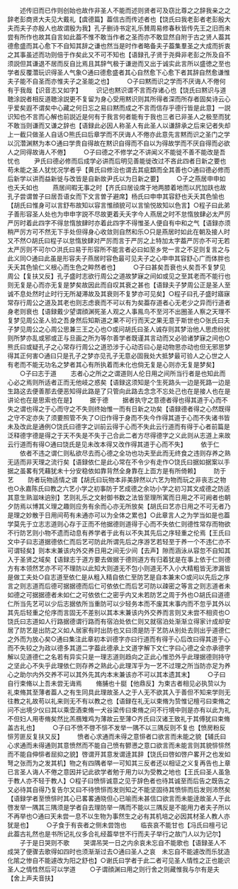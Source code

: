 <!-- { "loadSidebar": true } -->
　　述传旧而已作则创始也故作非圣人不能而述则贤者可及窃比尊之之辞我亲之之辞老彭商贤大夫见大戴礼【虞德篇】葢信古而传述者也【饶氏曰我老彭者老彭殷大夫而夫子亦殷人也故谓殷为我】孔子删诗书定礼乐賛周易修春秋皆传先王之旧而未尝有所作也故其自言如此葢不惟不敢当作者之圣而亦不敢显然自附于古之贤人葢其德愈盛而其心愈下不自知其辞之谦也然当是时作者略备夫子葢集羣圣之大成而折衷之其事虽述而功则倍于作矣此又不可不知也【语録孔子贤于尧舜非老彭之所及自不须説但其谦退不居而反自比焉且其辞气极于谦逊而又出于诚实此言所以盛徳之至也学者反覆濳玩识得圣人气象○通曰德愈盛者其心自然愈下心愈下者其辞自然愈谦惟夫子能不自圣而亦惟夫子之圣能之也】
　　○子曰黙而识之学而不厌诲人不倦何有于我哉【识音志又如字】
　　识记也黙识谓不言而存诸心也【饶氏曰黙识与道聴涂説者相反道聴涂説更不复留为身心受用黙识则其所得者深而所存者固矣诗云心乎爱矣遐不谓矣中心藏之何日忘之易曰黙而成之不言而信存乎德行皆是此意】一説识知也不言而心解也前説近是何有于我言何者能有于我也三者已非圣人之极至而犹不敢当则谦而又谦之辞也【语録此必因人称圣人有此圣人以谦辞承之后来记者失却上一截只做圣人自话○熊氏曰后章学而不厌诲人不倦亦此意先言黙而识之圣门之学以沉濳渊黙为本○通曰学贵自得故在黙识自得而不自以为得故学而不厌自得而必欲人之同得故诲人不倦】
　　○子曰德之不修学之不讲闻义不能徙不善不能改是吾忧也
　　尹氏曰德必修而后成学必讲而后明见善能徙改过不吝此四者日新之要也苟未能之圣人犹忧况学者乎【黄氏曰修治也谓去其疵纇而全其善也○通曰德必修而后新学以讲而益新徙与改皆是自新故尹氏以为日新之要】
　　○子之燕居申申如也夭夭如也
　　燕居间暇无事之时【齐氏曰居设席于地两膝着地而以凥加趺也故孔子尝谓曽子曰居吾语女而下文言曽子避席】杨氏曰申申其容舒也夭夭其色愉也【胡氏曰惟身可以言舒布故知以容言惟顔貌可以言愉悦故知以色言】○程子曰此弟子善形容圣人处也为申申字説不尽故更着夭夭字今人燕居之时不怠惰放肆必太严厉严厉时着此四字不得怠惰放肆时亦着此四字不得惟圣人便自有中和之气【语録亦须稍严厉方可不然无下手处但得身心收敛则自然和乐○只是燕居时如此在朝及接人时又不然○胡氏曰程子以怠惰放肆对严厉而言于严厉之上特加太字葢严厉亦不可无若太严厉则不可尔○洪氏曰易于形容所不能言者必曰如至乡党一言之不足则复言之与此义同○通曰此虽是形容夫子燕居时容色最可见夫子之心申申其容舒心广而体胖也夭夭其色愉仁义根心而生色之睟然者也】
　　○子曰甚矣吾衰也乆矣吾不复梦见周公【复扶又反】孔子盛时志欲行周公之道故梦寐之间如或见之至其老而不能行也则无复是心而亦无复是梦矣故因此而自叹其衰之甚也【语録夫子梦周公正是圣人至诚不息处然时止时行无所凝滞故及其衰则不复梦亦可见矣】○程子曰孔子盛时寤寐常存行周公之道及其老也则志虑衰而不可以有为矣葢存道者心无老少之异而行道者身老则衰也【语録戴少望谓顔渊死圣人观之人事鳯鸟不至河不出圈圣人察之天理不复梦见周公圣人验之吾身然后知斯道之果不可行而天之果无意于斯世也○张氏曰夫子梦见周公之心周公思兼三王之心也○或问胡氏曰圣人诚存则其梦治他人思虑纷扰则所梦亦乱或邪或正与旦画之所为等尔善学者既谨其言动而又必验诸梦寐之间也○熊氏曰或疑孔子之心常存行周公之道恐涉于心动否曰心是动物思亦动也但无邪思梦得其正何害○通曰只是孔子之梦亦见孔子无意必固我处大抵梦最可验人之心世之人有老而不能无功名之梦者其心有所执着而未化也倘无复是心则亦无复是梦矣】
　　○子曰志于道
　　志者心之所之之谓道则人伦日用之间所当行者是也知此而心必之焉则所适者正而无他岐之惑矣【语録这须知是个生死路头一边是死路一边是生路这去便善那去便恶知得此路是了只管向此路去念念不忘处己也在是接人也在是讲论也在是思索也在是】
　　据于德
　　据者执守之意德者得也得其道于心而不失之谓也得之于心而守之不失则终始惟一而有日新之功矣【语録德者得之心然既得之守不定亦失了须要照管不失了○旧作得于身而不失今作得其道于心而不失诸书皆未及改此是通例○饶氏曰德字之训前云得于心而不失此云行道而有得于心者前篇是泛释德字德是得之于天不失是不失于己合此二者方尽得德字之义此则从志道上来故云行道而有得○通曰饶氏是见未改本得又改作得其道于心而不失】
　　依于仁
　　依者不违之谓仁则私欲尽去而心德之全功也功夫至此而无终食之违则存养之熟无适而非天理之流行矣【语録依仁是此心常在不令少有走作○饶氏曰据如据案以手据之虽畧有凭藉犹未十分安稳依如靠背然全身靠在上靣方是有所倚赖】
　　防于艺
　　防者玩物适情之谓【胡氏曰玩物本非美辞然以六艺为物而玩之非丧志之物也○永嘉陈氏曰教之六艺小学之初事防于艺成德之余功小学之初习其文成德之防适其意生熟滋味逈别】艺则礼乐之文射御书数之法皆至理所寓而日用之不可阙者也朝夕防焉以博其义理之趣则应务有余而心亦无所放矣【胡氏曰艺亦日用之不可无者乃是理之妙散于日用间苟有未通亦可以为全体之累也】○此章言人之为学当如是也葢学莫先于立志志道则心存于正而不他据德则道得于心而不失依仁则德性常存而物欲不行防艺则小物不遗而动息有养学者于此有以不失其先后之序轻重之伦焉【王氏曰文中子曰志道据德依仁而后艺可防此所谓先后之序游艺若轻至于养一个不违仁亦不可谓轻矣】则本末兼该内外交养日用之间无少间【去声】隙而涵泳从容忽不自知其入于圣贤之域矣【语録志于道方要去做据于德则道方有归着犹是在事上依于仁则德方有本领然艺亦不可不理防以此知大则道无不包小则道无不入小大精粗皆无渗漏皆是做工夫处○自志道至依仁是从粗入精自依仁至防艺是自本兼末○或问以先后之序言之则志道而后德可据据德而后仁可依依仁而后艺可防以疎密之等言之则志道者未如德之可据据德者未如仁之可依依仁之密乎内又未若防艺之周于外也○胡氏曰道德仁所当先艺可以少后志据依所当重防可以少轻务本而不废其末事内而不忽乎其外以其先后轻重之伦序而言固无不差别以其本末兼该内外交养而言则又未尝不相资也○饶氏曰志道如人行路据德谓行路而有宿泊处依仁则又就宿泊处渐渐立得家计成却安居了防艺是出防之义如人居家有时出防也又曰须是防于艺防从别处去则出乎道德仁之外而为放心矣○通曰集注此章初本训德字亦曰行道而有得于心后改曰得其道于心而不失较之为政以德多其道二字葢此德承上文道字解下文仁字曰心德之全亦承德字解以见道德仁之名若有异实只是一理志道则趋向之正此心惟恐外乎此理据德则持守之坚此心不失乎此理依仁则存养之熟此心此理浑乎为一艺不过理之所当防亦足为养心之助尔内外交养不可以其外先其内本末兼该亦不可以其本遗其末】
　　○子曰自行束脩以上吾未尝无诲焉
　　脩脯也十脡【他鼎反】为束古者相见必执贽以为礼束脩其至薄者葢人之有生同具此理故圣人之于人无不欲其入于善但不知来学则无往教之礼故苟以礼来则无不有以教之也【语録在礼无以束脩为贽惟记檀弓曰束脩之问不出境少仪曰其以乘壶酒束脩一犬谷梁传曰束脩之问不行境中则是亦有以此为礼不但妇人用枣脩矣然比羔鴈雉鸡为薄故云至薄○齐氏曰汉诸王致礼于其傅犹曰束脩盖古礼也】
　　○子曰不愤不啓不悱不发举一隅不以三隅反则不复也【愤房粉反悱芳匪反复扶又反】
　　愤者心求通而未得之意悱者口欲言而未能之貌【辅氏曰心求通而未得通则其意愤然而不能自己愤有鬰懑之意口欲言而未能言则其貌悱悱然而不能自伸悱者屈抑之貌】啓谓开其意发谓逹其辞【饶氏曰啓如啓户畧开之也发如弩之张而为之发其机】物之有四隅者举一可知其三反者还以相证之义复再告也上章已言圣人诲人不倦之意因并记此欲学者勉于用力以为受教之地也【王氏曰圣人虽急于教人亦不轻于教人】○程子曰愤悱诚意之见于辞色者也待其诚至而后告之既告之又必待其自得乃复告尔又曰不待愤悱而发则知之不能坚固待其愤悱而后发则沛然矣【语録学者至愤悱时其心已畧畧通晓但心已喻而未甚信口欲言而未能逹故圣人于此啓发举一隅其三隅须是学者自去理防举一隅而不能以三隅反是不能用力者夫子所以不再举也○通曰天未尝一息不以生物为事然生之必有其机培之必因其材圣人教人亦犹是也】
　　○子食于有丧者之侧未尝饱也
　　临丧哀不能甘也【冯氏曰檀弓记此葢古礼然也是书所记礼仪多合礼经葢举世不行而夫子举行之故门人以为记尔】
　　子于是日哭则不歌
　　哭谓吊哭一日之内余哀未忘自不能歌也【语録圣人不成哭了便骤去歌得如四时也须渐渐过去○通曰圣人之哀　未忘自不能遽改而乐犹造化隂之惨自不能遽改为阳之舒也】○谢氏曰学者于此二者可见圣人情性之正也能识圣人之情性然后可以学道
　　○子谓顔渊曰用之则行舍之则藏惟我与尔有是夫【舍上声夫音扶】

